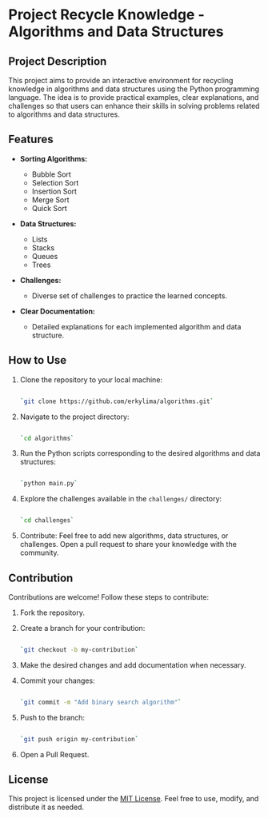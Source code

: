 Project Recycle Knowledge - Algorithms and Data Structures
==========================================================

Project Description
-------------------

This project aims to provide an interactive environment for recycling knowledge in algorithms and data structures using the Python programming language. The idea is to provide practical examples, clear explanations, and challenges so that users can enhance their skills in solving problems related to algorithms and data structures.

Features
--------

*   **Sorting Algorithms:**
    
    *   Bubble Sort  
    *   Selection Sort
    *   Insertion Sort
    *   Merge Sort
    *   Quick Sort
*   **Data Structures:**
    
    *   Lists
    *   Stacks
    *   Queues
    *   Trees
*   **Challenges:**
    
    *   Diverse set of challenges to practice the learned concepts.
*   **Clear Documentation:**
    
    *   Detailed explanations for each implemented algorithm and data structure.

How to Use
----------

1.  Clone the repository to your local machine:
    
    ```bash
    
    `git clone https://github.com/erkylima/algorithms.git`
    ```
2.  Navigate to the project directory:
    
    ```bash
    
    `cd algorithms`
    ```
3.  Run the Python scripts corresponding to the desired algorithms and data structures:
    
    ```bash
    
    `python main.py`
    ```
4.  Explore the challenges available in the `challenges/` directory:
    
    ```bash
    
    `cd challenges`
    ```
5.  Contribute: Feel free to add new algorithms, data structures, or challenges. Open a pull request to share your knowledge with the community.
    

Contribution
------------

Contributions are welcome! Follow these steps to contribute:

1.  Fork the repository.
    
2.  Create a branch for your contribution:
    
    ```bash
    
    `git checkout -b my-contribution`
    ```
3.  Make the desired changes and add documentation when necessary.
    
4.  Commit your changes:
    
    ```bash
    
    `git commit -m "Add binary search algorithm"`
    ```
5.  Push to the branch:
    
    ```bash
    
    `git push origin my-contribution`
    ```
6.  Open a Pull Request.
    

License
-------

This project is licensed under the [MIT License](LICENSE.md). Feel free to use, modify, and distribute it as needed.
